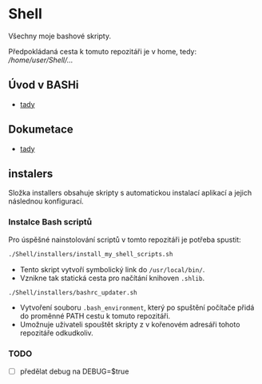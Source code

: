 # Shell
Všechny moje bashové skripty.

Předpokládaná cesta k tomuto repozitáři je v home, tedy: */home/user/Shell/...*

## Úvod v BASHi
* [tady](/How2BASH/main.md)


## Dokumetace
* [tady](/DOC/main.md)


## instalers

Složka installers obsahuje skripty s automatickou instalací aplikací a jejich následnou konfigurací.

### Instalce Bash scriptů
Pro úspěšné nainstolování scriptů v tomto repozitáři je potřeba spustit:

```BASH
./Shell/installers/install_my_shell_scripts.sh
```
- Tento skript vytvoří symbolický link do `/usr/local/bin/`.
- Vznikne tak statická cesta pro načítání knihoven `.shlib`.

```BASH
./Shell/installers/bashrc_updater.sh
```
- Vytvoření souboru `.bash_environment`, který po spuštění počítače přidá do proměnné PATH cestu k tomuto repozitáři.
- Umožnuje uživateli spouštět skripty z v kořenovém adresáři tohoto repozitáře odkudkoliv.

### TODO

 - [ ] předělat debug na DEBUG=$true
